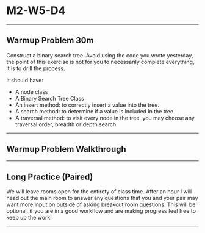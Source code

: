 # M2-W5-D4

---

## Warmup Problem 30m

Construct a binary search tree. Avoid using the code you wrote yesterday, the
point of this exercise is not for you to necessarily complete everything, it is
to drill the process.

It should have:

- A node class
- A Binary Search Tree Class
- An insert method: to correctly insert a value into the tree.
- A search method: to determine if a value is included in the tree.
- A traversal method: to visit every node in the tree, you may choose any
  traversal order, breadth or depth search.

---

## Warmup Problem Walkthrough

---

## Long Practice (Paired)

We will leave rooms open for the entirety of class time. After an hour I will
head out the main room to answer any questions that you and your pair may want
more input on outside of asking breakout room questions. This will be optional,
if you are in a good workflow and are making progress feel free to keep up the
work!

---
